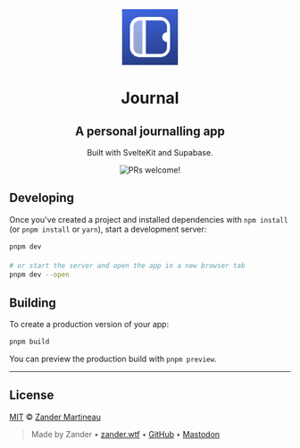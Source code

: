 <div align="center">
  <img src="https://github.com/mrmartineau/journal/blob/main/static/app@0.5x.png?raw=true" width="100" height="100" alt="Journal logo">
  <h1>Journal</h1>
  <h2>A personal journalling app</h2>

  <p>Built with SvelteKit and Supabase.</p>

  <p>
    <img
      src="https://img.shields.io/badge/PRs-welcome-brightgreen.svg"
      alt="PRs welcome!"
    />
  </p>
</div>

## Developing

Once you've created a project and installed dependencies with `npm install` (or `pnpm install` or `yarn`), start a development server:

```bash
pnpm dev

# or start the server and open the app in a new browser tab
pnpm dev --open
```

## Building

To create a production version of your app:

```bash
pnpm build
```

You can preview the production build with `pnpm preview`.

---

## License

[MIT](https://choosealicense.com/licenses/mit/) © [Zander Martineau](https://zander.wtf)

> Made by Zander • [zander.wtf](https://zander.wtf) • [GitHub](https://github.com/mrmartineau/) • [Mastodon](https://zander@toot.cafe)
